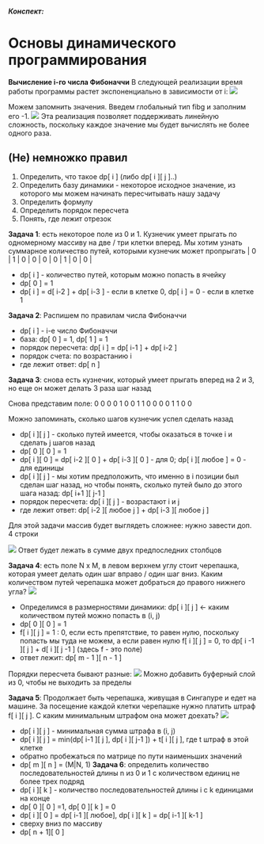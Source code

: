 
##### Конспект:

 # Основы динамического программирования
 **Вычисление i-го числа Фибоначчи**
 В следующей реализации время работы программы растет экспоненциально в зависимости от i:
 ![](imgs/1.png)

 Можем запомнить значения. Введем глобальный тип fibg и заполним его -1. 
 ![](imgs/2.png)
 Эта реализация позволяет поддерживать линейную сложность, поскольку каждое значение мы будет вычислять не более одного раза. 

 ## (Не) немножко правил
 1. Определить, что такое dp[ i ] (либо dp[ i ][ j ]..)
 2. Определить базу динамики - некоторое исходное значение, из которого мы можем начинать пересчитывать нашу задачу
 3. Определить формулу
 4. Определить порядок пересчета
 5. Понять, где лежит отрезок

 **Задача 1**: есть некоторое поле из 0 и 1. 
 Кузнечик умеет прыгать по одномерному массиву на две / три клетки вперед. 
 Мы хотим узнать суммарное количество путей, которыми кузнечик может пропрыгать
 | 0 | 1 | 0 | 0 | 0 | 0 | 1 | 0 | 0 |

 - dp[ i ] - количество путей, которым можно попасть в ячейку
 - dp[ 0 ] = 1
 - dp[ i ] = d[ i-2 ] + dp[ i-3 ] - если в клетке 0, dp[ i ] = 0 - если в клетке 1

 **Задача 2**: Распишем по правилам числа Фибоначчи

 - dp[ i ] - i-е число Фибоначчи
 - база: dp[ 0 ] = 1, dp[ 1 ] = 1
 - порядок пересчета: dp[ i ] = dp[ i-1 ] + dp[ i-2 ]
 - порядок счета: по возрастанию i 
 - где лежит ответ: dp[ n ]

 **Задача 3**: снова есть кузнечик, который умеет прыгать вперед на 2 и 3, но еще он может делать 3 раза шаг назад

 Снова представим поле:
 0 0 0 0 1 0 0 1 1 0 0 0 0 1 1 0 0

 Можно запоминать, сколько шагов кузнечик успел сделать назад

 - dp[ i ][ j ] - сколько путей имеется, чтобы оказаться в точке i и сделать j  шагов назад
 - dp[ 0 ][ 0 ] = 1
 - dp[ i ][ 0 ] = dp[ i-2 ][ 0 ] + dp[ i-3 ][ 0 ] - для 0; dp[ i ][ любое ] = 0 - для единицы
 - dp[ i ][ j ] - мы хотим предположить, что именно в i позиции был сделан шаг назад, но чтобы понять, сколько путей было до этого шага назад: dp[ i+1 ][ j-1 ]
 - порядок пересчета: dp[ i ][ j ] - возрастают i и  j
 - где лежит ответ: dp[ i-2 ][ любое j ] + dp[ i-3 ][ любое j ]

 Для этой задачи массив будет выглядеть сложнее: нужно завести доп. 4 строки

 ![](imgs/5.png)
 Ответ будет лежать в сумме двух предпоследних столбцов

 **Задача 4**: есть поле N x M, в левом верхнем углу стоит черепашка, которая умеет делать один шаг вправо / один шаг вниз. 
 Каким количеством путей черепашка может добраться до правого нижнего угла?
 ![](imgs/6.png)
 - Определимся в размерностями динамики: dp[ i ][ j ] <- каким количеством путей можно попасть в (i, j) 
 - dp[ 0 ][ 0 ] = 1
 - f[ i ][ j ] = 1 : 0, если есть препятствие, то равен нулю, поскольку попасть мы туда не можем, а если равен нулю f[ i ][ j ] = 0, то dp[ i -1 ][ j ] + d[ i ][ j -1 ] (здесь f - это поле)
 - ответ лежит: dp[ m - 1 ][ n - 1 ]

 Порядки пересчета бывают разные:
 ![](imgs/7.png)
 Можно добавить буферный слой из 0, чтобы не выходить за пределы

 **Задача 5**: Продолжает быть черепашка, живущая в Сингапуре и едет на машине. 
 За посещение каждой клетки черепашке нужно платить штраф f[ i ][ j ]. С каким минимальным штрафом она может доехать?
 ![](imgs/8.png)
 - dp[ i ][ j ] - минимальная сумма штрафа в (i, j)
 - dp[ i ][ j ] = min(dp[ i-1 ][ j ], dp[ i ][ j-1 ]) + t[ i ][ j ], где t штраф в этой клетке
 - обратно пробежаться по матрице по пути наименьших значений
 - dp[ m ][ n ] = (M|N, 1)
 **Задача 6**: определить количество последовательностей длины n из 0 и 1 с количеством единиц не более трех подряд
 - dp[ i ][ k ] - количество последовательностей длины i с k единицами на конце
 - dp[ 0 ][ 0 ] =1, dp[ 0 ][ k ] = 0
 - dp[ i ][ 0 ] = dp[ i-1 ][ любое], dp[ i ][ k ] = dp[ i-1 ][ k-1 ]
 - сверху вниз по массиву
 - dp[ n + 1][ 0 ]

